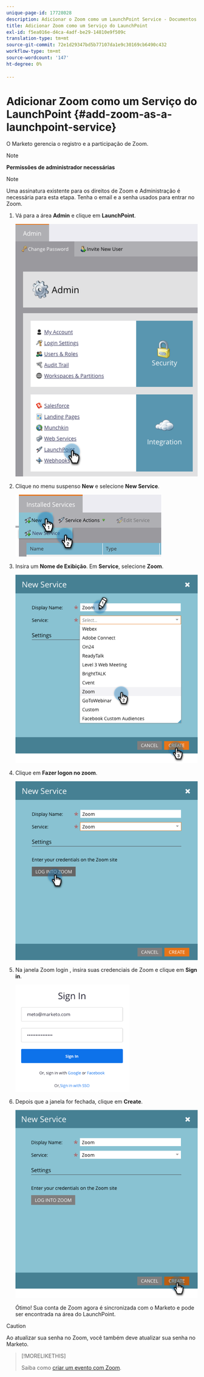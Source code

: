 ```yaml
---
unique-page-id: 17728028
description: Adicionar o Zoom como um LaunchPoint Service - Documentos do Marketo - Documentação do produto
title: Adicionar Zoom como um Serviço do LaunchPoint
exl-id: f5ea016e-d4ca-4adf-be29-14810e9f509c
translation-type: tm+mt
source-git-commit: 72e1d29347bd5b77107da1e9c30169cb6490c432
workflow-type: tm+mt
source-wordcount: '147'
ht-degree: 0%

---
```


# Adicionar Zoom como um Serviço do LaunchPoint {#add-zoom-as-a-launchpoint-service}

O Marketo gerencia o registro e a participação de Zoom.

>[!NOTE]
>
>**Permissões de administrador necessárias**

>[!NOTE]
>
>Uma assinatura existente para os direitos de Zoom e Administração é necessária para esta etapa. Tenha o email e a senha usados para entrar no Zoom.

1. Vá para a área **Admin** e clique em **LaunchPoint**.

   ![](assets/launchpoint.png)

1. Clique no menu suspenso **New** e selecione **New Service**.

   ![](assets/newservicelp.png)

1. Insira um **Nome de Exibição**. Em **Service**, selecione **Zoom**.

   ![](assets/newservice-1.png)

1. Clique em **Fazer logon no zoom**.

   ![](assets/login.png)

1. Na janela Zoom login , insira suas credenciais de Zoom e clique em **Sign in**.

   ![](assets/zoomlogin.png)

1. Depois que a janela for fechada, clique em **Create**.

   ![](assets/create-1.png)

   Ótimo! Sua conta de Zoom agora é sincronizada com o Marketo e pode ser encontrada na área do LaunchPoint.

>[!CAUTION]
>
>Ao atualizar sua senha no Zoom, você também deve atualizar sua senha no Marketo.

>[!MORELIKETHIS]
>
>Saiba como [criar um evento com Zoom](/help/marketo/product-docs/demand-generation/events/create-an-event/create-an-event-with-zoom.md).
